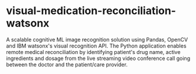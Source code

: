 # visual-medication-reconciliation-watsonx
A scalable cognitive ML image recognition solution using Pandas, OpenCV and IBM watsonx's visual recognition API. The Python application enables remote medical reconciliation by identifying patient's drug name, active ingredients and dosage from the live streaming video conference call going between the doctor and the patient/care provider.
